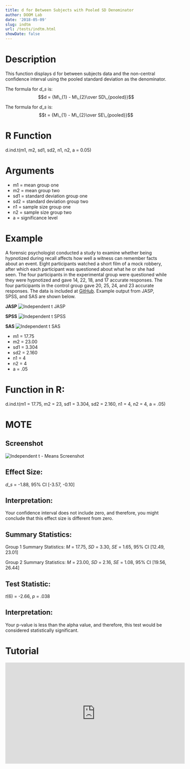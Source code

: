 ```yaml
---
title: d for Between Subjects with Pooled SD Denominator
author: DOOM Lab
date: '2018-05-09'
slug: indtm
url: /tests/indtm.html
showDate: false
---
```


<script src="//yihui.name/js/math-code.js"></script>
<script type = "text/x-mathjax-config">
MathJax.Hub.Config({
tex2jax: {
inlineMath: [['$', '$']],
}
})
</script>
<script async
src="//cdn.bootcss.com/mathjax/2.7.1/MathJax.js?config=TeX-MML-AM_CHTML">
</script>

# Description   

This function displays d for between subjects data and the non-central confidence interval using the pooled standard deviation as the denominator.

The formula for $d\_{s}$ is: $$d = {M\_{1} - M\_{2}\over SD\_{pooled}}$$

The formula for $d\_{s}$ is: $$t = {M\_{1} - M\_{2}\over SE\_{pooled}}$$

# R Function

d.ind.t(m1, m2, sd1, sd2, n1, n2, a = 0.05)

# Arguments 

+ m1 = mean group one   
+ m2 = mean group two   
+ sd1	= standard deviation group one   
+ sd2	= standard deviation group two   
+ n1	= sample size group one
+ n2 = sample size group two
+ a	= significance level

# Example  

A forensic psychologist conducted a study to examine whether being hypnotized during recall affects how well a witness can remember facts about an event. Eight participants watched a short film of a mock robbery, after which each participant was questioned about what he or she had seen. The four participants in the experimental group were questioned while they were hypnotized and gave 14, 22, 18, and 17 accurate responses. The four participants in the control group gave 20, 25, 24, and 23 accurate responses. The data is included at [GitHub](https://github.com/doomlab/shiny-server/tree/master/MOTE/examples). Example output from JASP, SPSS, and SAS are shown below.

**JASP**
![Independent t JASP](https://raw.githubusercontent.com/doomlab/shiny-server/master/MOTE/examples/independent%20t%20JASP.png)

**SPSS**
![Independent t SPSS](https://raw.githubusercontent.com/doomlab/shiny-server/master/MOTE/examples/independent%20t%20SPSS.png)

**SAS**
![Independent t SAS](https://raw.githubusercontent.com/doomlab/shiny-server/master/MOTE/examples/independent%20t%20SAS.PNG)

+ m1 = 17.75  
+ m2 = 23.00   
+ sd1	= 3.304  
+ sd2	= 2.160   
+ n1	= 4
+ n2 = 4
+ a	= .05

# Function in R: 

d.ind.t(m1 = 17.75, m2 = 23, sd1 = 3.304, sd2 = 2.160, n1 = 4, n2 = 4, a = .05)

# MOTE

## Screenshot

![Independent t - Means Screenshot](../images/indtmeans.jpg)

## Effect Size:

$d\_{s}$ = -1.88, 95% CI [-3.57, -0.10]

## Interpretation: 

Your confidence interval does not include zero, and therefore, you might conclude that this effect size is different from zero.

## Summary Statistics: 

Group 1 Summary Statistics: *M* = 17.75, *SD* = 3.30, *SE* = 1.65, 95% CI [12.49, 23.01]

Group 2 Summary Statistics: *M* = 23.00, *SD* = 2.16, *SE* = 1.08, 95% CI [19.56, 26.44]

## Test Statistic: 

*t*(6) = -2.66, *p* = .038

## Interpretation: 

Your p-value is less than the alpha value, and therefore, this test would be considered statistically significant.

# Tutorial

<iframe width="560" height="315" src="https://www.youtube.com/embed/kH3UOoFh9Ng" frameborder="0" allow="autoplay; encrypted-media" allowfullscreen></iframe>
